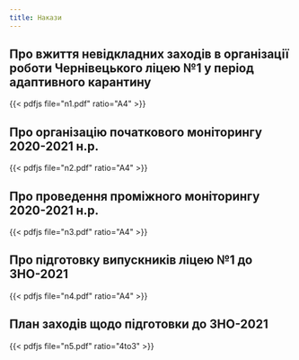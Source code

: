 ```yaml
---
title: Накази
---
```


## Про вжиття невідкладних заходів в організації роботи Чернівецького ліцею №1 у період адаптивного карантину

{{< pdfjs file="n1.pdf" ratio="A4" >}}

## Про організацію початкового моніторингу 2020-2021 н.р.

{{< pdfjs file="n2.pdf" ratio="A4" >}}

## Про проведення проміжного моніторингу 2020-2021 н.р.

{{< pdfjs file="n3.pdf" ratio="A4" >}}

## Про підготовку випускників ліцею №1 до ЗНО-2021

{{< pdfjs file="n4.pdf" ratio="A4" >}}

## План заходів щодо підготовки до ЗНО-2021

{{< pdfjs file="n5.pdf" ratio="4to3" >}}
